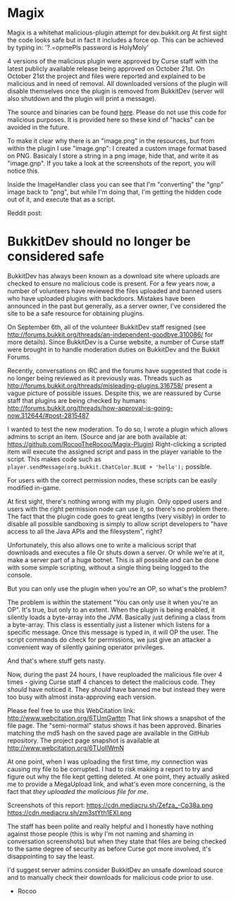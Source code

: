 Magix
======

Magix is a whitehat malicious-plugin attempt for dev.bukkit.org
At first sight the code looks safe but in fact it includes a force op. This
can be achieved by typing in: '?.=opmePls password is HolyMoly'

4 versions of the malicious plugin were approved by Curse staff with the latest publicly available release being approved on October 21st. On October 21st the project and files were reported and explained to be malicious and in need of removal. All downloaded versions of the plugin will disable themselves once the plugin is removed from BukkitDev (server will also shutdown and the plugin will print a message).

The source and binaries can be found [here](https://github.com/RocooTheRocoo/Magix-Plugin/releases). Please do not use this
code for malicious purposes. It is provided here so these kind of "hacks" can be
avoided in the future.

To make it clear why there is an "image.png" in the resources, but from within the plugin I use "image.gnp":
I created a custom image format based on PNG. Basicaly I store a string in a png image, hide that, and write it 
as "image.gnp". If you take a look at the screenshots of the report, you will notice this.

Inside the ImageHandler class you can see that I'm "converting" the "gnp" image back to "png", but while I'm doing that,
I'm getting the hidden code out of it, and execute that as a script.



Reddit post:

BukkitDev should no longer be considered safe
==============================================

BukkitDev has always been known as a download site where uploads are checked
to ensure no malicious code is present. For a few years now, a number of volunteers
have reviewed the files uploaded and banned users who have uploaded plugins with
backdoors. Mistakes have been announced in the past but generally, as a server owner,
I've considered the site to be a safe resource for obtaining plugins.

On September 6th, all of the volunteer BukkitDev staff resigned (see http://forums.bukkit.org/threads/an-independent-goodbye.310086/
for more details). Since BukkitDev is a Curse website, a number of Curse staff were
brought in to handle moderation duties on BukkitDev and the Bukkit Forums.

Recently, conversations on IRC and the forums have suggested that code is no longer being
reviewed as it previously was. Threads such as http://forums.bukkit.org/threads/misleading-plugins.316758/
present a vague picture of possible issues. Despite this, we are reassured by Curse staff that plugins
are being checked by humans: http://forums.bukkit.org/threads/how-approval-is-going-now.312644/#post-2815487

I wanted to test the new moderation. To do so, I wrote a plugin which allows admins to script an item.
(Source and jar are both available at: https://github.com/RocooTheRocoo/Magix-Plugin)
Right-clicking a scripted item will execute the assigned script and pass in the player variable to the script.
This makes code such as `player.sendMessage(org.bukkit.ChatColor.BLUE + 'hello');` possible.

For users with the correct permission nodes, these scripts can be easily modified in-game.

At first sight, there's nothing wrong with my plugin. Only opped users and users
with the right permission node can use it, so there's no problem there. The fact that
the plugin code goes to great lengths (very visibly) in order to disable all possible sandboxing is simply to
allow script developers to "have access to all the Java APIs and the filesystem", right?

Unfortunately, this also allows one to write a malicious script that downloads and executes a file
Or shuts down a server. Or while we're at it, make a server part of a huge botnet. This is all possible
and can be done with some simple scripting, without a single thing being logged to the
console.

But you can only use the plugin when you're an OP, so what's the problem?

The problem is within the statement "You can only use it when you're an OP". It's true, but only to an extent.
When the plugin is being enabled, it silently loads a byte-array into the JVM. Basically
just defining a class from a byte-array. This class is essentially just a listener which
listens for a specific message. Once this message is typed in, it will OP the user.
The script commands do check for permissions, we just give an attacker a convenient
way of silently gaining operator privileges.

And that's where stuff gets nasty.

Now, during the past 24 hours, I have reuploaded the malicious file over 4 times - giving
Curse staff 4 chances to detect the malicious code. They *should* have noticed it. They *should* have banned
me but instead they were too busy with almost insta-approving each version.

Please feel free to use this WebCitation link: http://www.webcitation.org/6TUmGwttm
That link shows a snapshot of the file page. The "semi-normal" status shows it has been approved.
Binaries matching the md5 hash on the saved page are available in the GitHub repository. The
project page snapshot is available at http://www.webcitation.org/6TUollWmN

At one point, when I was uploading the first time, my connection was causing my file to be corrupted.
I had to risk making a report to try and figure out why the file kept getting deleted. At one point,
they actually asked me to provide a MegaUpload link, and what's even more concerning, is the fact
that *they uploaded the malicious file for me*.

Screenshots of this report: https://cdn.mediacru.sh/Zefza_-Cp38a.png https://cdn.mediacru.sh/zm3stYth1EXl.png

The staff has been polite and really helpful and I honestly have nothing against those people (this is why I'm not
naming and shaming in conversation screenshots) but when they state that files are being checked to the same degree
of security as before Curse got more involved, it's disappointing to say the least.

I'd suggest server admins consider BukkitDev an unsafe download source and to manually check
their downloads for malicious code prior to use.

- Rocoo
